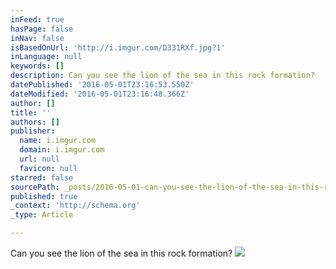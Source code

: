 ```yaml
---
inFeed: true
hasPage: false
inNav: false
isBasedOnUrl: 'http://i.imgur.com/D331RXf.jpg?1'
inLanguage: null
keywords: []
description: Can you see the lion of the sea in this rock formation?
datePublished: '2016-05-01T23:16:53.550Z'
dateModified: '2016-05-01T23:16:48.366Z'
author: []
title: ''
authors: []
publisher:
  name: i.imgur.com
  domain: i.imgur.com
  url: null
  favicon: null
starred: false
sourcePath: _posts/2016-05-01-can-you-see-the-lion-of-the-sea-in-this-rock-formation.md
published: true
_context: 'http://schema.org'
_type: Article

---
```

Can you see the lion of the sea in this rock formation?
![](http://i.imgur.com/D331RXf.jpg?1)